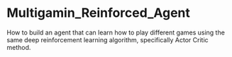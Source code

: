 # Multigamin_Reinforced_Agent
How to build an agent that can learn how to play different games using the same deep reinforcement learning algorithm, specifically Actor Critic method.
